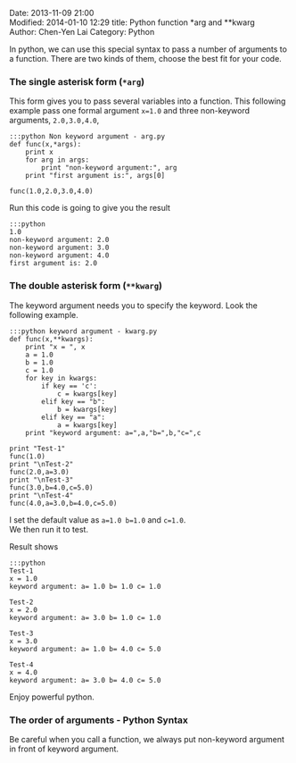 Date: 2013-11-09 21:00  
Modified: 2014-01-10 12:29
title: Python function *arg and **kwarg  
Author: Chen-Yen Lai
Category: Python

In python, we can use this special syntax to pass a number of arguments to a function. There are two kinds of them, choose the  best fit for your code.

### The single asterisk form (`*arg`)

This form gives you to pass several variables into a function. This following example pass one formal argument `x=1.0` and three non-keyword arguments, `2.0,3.0,4.0`,

	:::python Non keyword argument - arg.py
    def func(x,*args):  
        print x  
        for arg in args:
            print "non-keyword argument:", arg
        print "first argument is:", args[0]

    func(1.0,2.0,3.0,4.0)  

Run this code is going to give you the result

	:::python
    1.0
    non-keyword argument: 2.0
    non-keyword argument: 3.0
    non-keyword argument: 4.0
    first argument is: 2.0

### The double asterisk form (`**kwarg`)

The keyword argument needs you to specify the keyword. Look the following example.

	:::python keyword argument - kwarg.py
    def func(x,**kwargs):
        print "x = ", x
        a = 1.0
        b = 1.0
        c = 1.0
        for key in kwargs:
            if key == 'c':
                c = kwargs[key]
            elif key == "b":
                b = kwargs[key]
            elif key == "a":
                a = kwargs[key]
        print "keyword argument: a=",a,"b=",b,"c=",c

    print "Test-1"
    func(1.0)
    print "\nTest-2"
    func(2.0,a=3.0)
    print "\nTest-3"
    func(3.0,b=4.0,c=5.0)
    print "\nTest-4"
    func(4.0,a=3.0,b=4.0,c=5.0)

I set the default value as `a=1.0 b=1.0` and `c=1.0`.  
We then run it to test.  

Result shows

	:::python
    Test-1
    x = 1.0
    keyword argument: a= 1.0 b= 1.0 c= 1.0

    Test-2
    x = 2.0
    keyword argument: a= 3.0 b= 1.0 c= 1.0

    Test-3
    x = 3.0
    keyword argument: a= 1.0 b= 4.0 c= 5.0

    Test-4
    x = 4.0
    keyword argument: a= 3.0 b= 4.0 c= 5.0

Enjoy powerful python.

### The order of arguments - Python Syntax

Be careful when you call a function, we always put non-keyword argument in front of keyword argument. 